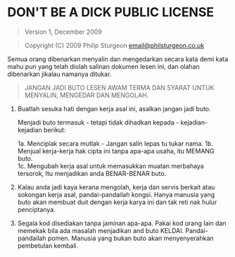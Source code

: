 # DON'T BE A DICK PUBLIC LICENSE

> Version 1, December 2009

> Copyright (C) 2009 Philip Sturgeon <email@philsturgeon.co.uk>

  Semua orang dibenarkan menyalin dan mengedarkan secara kata demi kata
  mahu pun yang telah diolah salinan dokumen lesen ini, dan olahan dibenarkan 
  jikalau namanya ditukar.

> JANGAN JADI BUTO LESEN AWAM
> TERMA DAN SYARAT UNTUK MENYALIN, MENGEDAR DAN MENGOLAH.

1. Buatlah sesuka hati dengan kerja asal ini, asalkan jangan jadi buto.

    Menjadi buto termasuk - tetapi tidak dihadkan kepada - kejadian-kejadian berikut:

     1a. Menciplak secara mutlak - Jangan salin lepas tu tukar nama.
     1b. Menjual kerja-kerja hak cipta ini tanpa apa-apa usaha, itu MEMANG buto.  
     1c. Mengubah kerja asal untuk  memasukkan muatan merbahaya tersorok, Itu menjadikan anda BENAR-BENAR buto.

2. Kalau anda jadi kaya kerana mengolah, kerja dan servis berkait atau sokongan kerja asal,
pandai-pandailah kongsi. Hanya manusia yang buto akan membuat duit dengan kerja karya ini dan 
tak reti nak hulur penciptanya.

3. Segala kod disediakan tanpa jaminan apa-apa.  Pakai kod orang lain dan memekak bila ada masalah menjadikan
and buto KELDAI.  Pandai-pandailah pomen.  Manusia yang bukan buto akan menyenyerahkan pembetulan kembali.